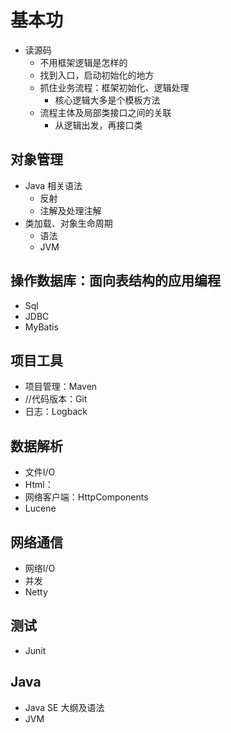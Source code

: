 #  基本功

-   读源码
    -   不用框架逻辑是怎样的
    -   找到入口，启动初始化的地方
    -   抓住业务流程：框架初始化、逻辑处理
        -   核心逻辑大多是个模板方法
    -   流程主体及局部类接口之间的关联
        -   从逻辑出发，再接口类

##  对象管理
-   Java 相关语法
    -   反射
    -   注解及处理注解
-   类加载、对象生命周期
    -   语法
    -   JVM

##  操作数据库：面向表结构的应用编程
-   Sql
-   JDBC
-   MyBatis

##  项目工具
-   项目管理：Maven
-   //代码版本：Git
-   日志：Logback

##  数据解析
-   文件I/O
-   Html：
-   网络客户端：HttpComponents
-   Lucene

##  网络通信
-   网络I/O
-   并发
-   Netty

##  测试
-   Junit

##  Java
-   Java SE 大纲及语法
-   JVM


